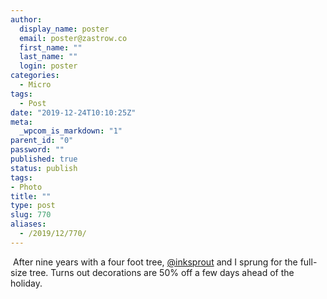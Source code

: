 ```yaml
---
author:
  display_name: poster
  email: poster@zastrow.co
  first_name: ""
  last_name: ""
  login: poster
categories:
  - Micro
tags:
  - Post
date: "2019-12-24T10:10:25Z"
meta:
  _wpcom_is_markdown: "1"
parent_id: "0"
password: ""
published: true
status: publish
tags:
- Photo
title: ""
type: post
slug: 770
aliases:
  - /2019/12/770/
---
```

<p><img src="/assets/2019/12/75576712_2880328468685452_8910009448352965387_n.jpg?_nc_ht=scontent.cdninstagram.com&amp;_nc_ohc=3FAw83RjUtgAX9xMwbC&amp;oh=0fb3c5b8e928ff34ae32741d7e21947e&amp;oe=5E9BE896" alt="" /> After nine years with a four foot tree, <a href="https://micro.blog/inksprout">@inksprout</a> and I sprung for the full-size tree. Turns out decorations are 50% off a few days ahead of the holiday.</p>
